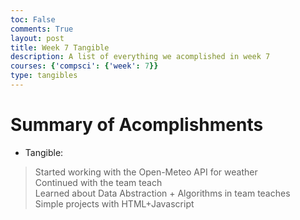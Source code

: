 ```yaml
---
toc: False
comments: True
layout: post
title: Week 7 Tangible
description: A list of everything we acomplished in week 7
courses: {'compsci': {'week': 7}}
type: tangibles
---
```


# Summary of Acomplishments

- Tangible:

> Started working with the Open-Meteo API for weather<br>
> Continued with the team teach<br>
> Learned about Data Abstraction + Algorithms in team teaches <br>
> Simple projects with HTML+Javascript
